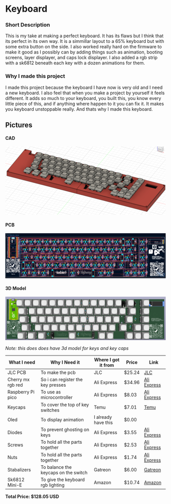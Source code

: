 # Keyboard

### Short Description

This is my take at making a perfect keyboard. It has its flaws but I think that its perfect in its own way. It is a simmillar layout to a 65% keyboard but with some extra button on the side. I also worked really hard on the firmware to make it good as I possibly can by adding things such as animation, booting screens, layer displayer, and caps lock displayer. I also added a rgb strip with a sk6812 beneath each key with a dozen animations for them.

### Why I made this project

I made this project because the keyboard I have now is very old and I need a new keyboard. I also feel that when you make a project by yourself it feels different. It adds so much to your keyboard, you built this, you know every little piece of this, and if anything where happen to it you can fix it. It makes you keyboard unstoppable really. And thats why I made this keyboard.

## Pictures

#### CAD

![cad](/journal/Images/fullcasedesign.png)

#### PCB

![pcb](/journal/Images/newimageofpcb.png)

#### 3D Model

![3dmodel](/journal/Images/newimageof3dmodel.png)

*Note: this does does have 3d model for keys and key caps*

| What I need       | Why I Need it                     | Where I got it from | Price  | Link            |
| ----------------- | --------------------------------- | ------------------- | ------ | --------------- |
| JLC PCB           | To make the pcb                   | JLC                 | $25.24 | [JLC](https://jlcpcb.com)         |
| Cherry mx rgb red | So i can register the key presses | Ali Express         | $34.96 | [Ali Express](https://www.aliexpress.com/item/1005002742339913.html?spm=a2g0o.productlist.main.1.37872154yz0I1g&algo_pvid=79f1d22b-ee5b-4cf6-8cc3-8af6e0e2a3fc&algo_exp_id=79f1d22b-ee5b-4cf6-8cc3-8af6e0e2a3fc-0&pdp_ext_f=%7B%22order%22%3A%2261%22%2C%22eval%22%3A%221%22%7D&pdp_npi=4%40dis%21CAD%2110.84%211.74%21%21%217.80%211.25%21%402101ec1a17518115664425661e4900%2112000021935784951%21sea%21CA%216398118000%21ABX&curPageLogUid=yd15r7WS9W0h&utparam-url=scene%3Asearch%7Cquery_from%3A) |
| Raspberry Pi pico | To use as microcontroller         | Ali Express         | $8.03  | [Ali Express](https://www.aliexpress.com/item/1005008058623788.html?spm=a2g0o.cart.0.0.472738daS9pajU&mp=1&pdp_npi=5%40dis%21CAD%21CAD%2020.03%21CAD%2010.93%21%21CAD%2010.93%21%21%21%402103273e17516678061026545e2863%2112000044075679006%21ct%21CA%216398118000%21%211%210&pdp_ext_f=%7B%22cart2PdpParams%22%3A%7B%22pdpBusinessMode%22%3A%22retail%22%7D%7D) |
| Keycaps           | To cover the top of key switches  | Temu                | $7.01  | [Temu](https://www.temu.com/ca/130-key--pudding-keycaps-double-shot-pbt-translucent-rgb-backlit-oem-height-mechanical-keyboard-upgrade-for-gaming-office-full--with--customization-gaming-keyboard-gaming-keyboard-accessories-vibrant-color-customization-double-shot-keycaps-g-601100907555727.html?_oak_name_id=4515889889969229519&_oak_mp_inf=EI%2FXxrCr1ogBGhV2bGdlMGFjYzV4MzgxOGp6bnZxcTkgt6GUvf0y&top_gallery_url=https%3A%2F%2Fimg.kwcdn.com%2Fproduct%2Ffancy%2F9451e44b-bd5a-438e-bbe1-fd59d9db8f30.jpg&spec_gallery_id=6883145734&refer_page_sn=10040&refer_source=10018&freesia_scene=14&_oak_freesia_scene=14&_oak_rec_ext_1=OTU0&_oak_gallery_order=9587625%2C1051689369%2C971077836%2C713944472%2C1524199607&refer_page_el_sn=201265&_x_vst_scene=adg&_x_ads_sub_channel=shopping&_x_ns_prz_type=-1&_x_ns_sku_id=17597599412592&_x_ns_gid=601100907555727&_x_ads_channel=google&_x_gmc_account=5359365751&_x_login_type=Google&_x_ns_gg_lnk_type=adr&_x_ads_account=7536160690&_x_ads_set=22014090901&_x_ads_id=172761430980&_x_ads_creative_id=724950742051&_x_ns_source=g&_x_ns_gclid=Cj0KCQjw953DBhCyARIsANhIZoYtF60dulwW9BfK6Ab0PsCETIK-THR1gLv4cAdjWt9apgfASJPmKowaArHiEALw_wcB&_x_ns_placement=&_x_ns_match_type=&_x_ns_ad_position=&_x_ns_product_id=5359365751-17597599412592&_x_ns_target=&_x_ns_devicemodel=&_x_ns_wbraid=CkwKCAjw1JjDBhA6EjwApY4Y7lxWclmlqA9Q2fVt1clpIfyaYVgj-p8Y-U2BpnDnAmKPnYe2wXTKbd6B8KXdUh_0Hl9RYrxXf10aAvOf&_x_ns_gbraid=0AAAAAo4mICHHNYQLKm9L0OqO2gHQwWY9G&_x_ns_targetid=pla-294573402136&_x_sessn_id=y5d0x1uhyu&refer_page_name=mall&refer_page_id=10040_1751669609248_m0iyhzw1ns)        |
| Oled              | To display animation              | I already have this | $0.00  |                 |
| Diodes            | To prevent ghosting on keys       | Ali Express         | $3.55  | [Ali Express](https://www.aliexpress.com/item/1005006374599568.html?src=google&pdp_npi=4%40dis!CAD!6.40!4.09!!!!!%40!12000036944920066!ppc!!!&src=google&albch=shopping&acnt=631-313-3945&isdl=y&slnk=&plac=&mtctp=&albbt=Google_7_shopping&aff_platform=google&aff_short_key=UneMJZVf&gclsrc=aw.ds&&albagn=888888&&ds_e_adid=&ds_e_matchtype=&ds_e_device=c&ds_e_network=x&ds_e_product_group_id=&ds_e_product_id=en1005006374599568&ds_e_product_merchant_id=5079336025&ds_e_product_country=CA&ds_e_product_language=en&ds_e_product_channel=online&ds_e_product_store_id=&ds_url_v=2&albcp=19366866438&albag=&isSmbAutoCall=false&needSmbHouyi=false&gad_source=1&gad_campaignid=17337458112&gbraid=0AAAAACbpRInyWud9p1zYWTX5F6oVP4nPy&gclid=Cj0KCQjw953DBhCyARIsANhIZoZIKfBIhzx8ZytmiMq_4R3oGiIcMQJ_YLPbSsbUBDF6LkS7WR43QlQaAq5fEALw_wcB) |
| Screws            | To hold all the parts together    | Ali Express         | $2.53  | [Ali Express](https://www.aliexpress.com/item/4000970993800.html?spm=a2g0o.cart.0.0.3a7b38da5nr8Cc&mp=1&pdp_npi=5%40dis%21CAD%21CAD%203.57%21CAD%203.44%21%21CAD%203.44%21%21%21%402101ea7117516740820392827e0e07%2110000013100836015%21ct%21CA%216398118000%21%211%210&pdp_ext_f=%7B%22cart2PdpParams%22%3A%7B%22pdpBusinessMode%22%3A%22retail%22%7D%7D) |
| Nuts              | To hold all the parts together    | Ali Express         | $1.74  | [Ali Express](https://www.aliexpress.com/item/1005007593861199.html?spm=a2g0o.cart.0.0.3a7b38da5nr8Cc&mp=1&pdp_npi=5%40dis%21CAD%21CAD%202.46%21CAD%202.37%21%21CAD%202.37%21%21%21%402101ea7117516740820392827e0e07%2112000041426239343%21ct%21CA%216398118000%21%211%210) |
| Stabalizers       | To balance the keycaps on the switch | Gatreon          | $6.00 | [Gatreon](https://www.gateron.com/products/gateron-pcb-mounted-stabilizer?VariantsId=10538&gad_source=1&gad_campaignid=21452190681&gbraid=0AAAAA97B41rbRAxSKV_i4uNSyNtd7k3R8&gclid=Cj0KCQjwj8jDBhD1ARIsACRV2Ttdk9TvNGGR3zEnr0S0bbFuVn8v5mkRxIUAZI-9JALnBkoWRhVYnEQaAiT8EALw_wcB)
| Sk6812 Mini-E | To give the keyboard rgb lighting | Amazon | $10.74 | [Amazon](https://www.amazon.ca/cogae-Similar-WS2812B-Individually-Addressable/dp/B0CYBP7RBR/ref=sr_1_1?crid=2Q45NFFYW0PJR&dib=eyJ2IjoiMSJ9.SjQCYcdEaSYr_LnCdKuCPfjvMmZB4MO5g-C9wWyP2cPMJ78oXZyql0uWVuvABgb4Yk9YwNlPVb5V0d2zuXpF_i392JqMUF2FT7nlKkgSJo4L9iit_V60kv-4abYDXOyZL4drD2gbCaCy2nzSp7BGRrowy2IngZhGtAZ3NC9usOF_mx-IsqOuJjMF4cMom6ss0ZDszaxAQyw54IQYPCw8Rs4Imtl1sO6Kgcm5_upQamM9nC4OMX-LGoS5HX63d3rUinCdMvhk1biNRa2Ow0xTqrj1gsTB04W6VZYAVfAfKME.BuPZ1zYMuHtBRgJeAyDBg-iqa-nQ8f0sdimMRaGRUMM&dib_tag=se&keywords=sk6812+mini-e+200pcs&qid=1753368541&sprefix=sk6812+mini-e+200pcs%2Caps%2C98&sr=8-1)
**Total Price: $128.05 USD**
